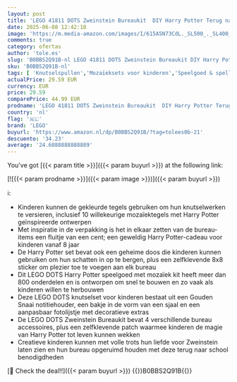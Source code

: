 ```yaml
---
layout: post
title: 'LEGO 41811 DOTS Zweinstein Bureaukit  DIY Harry Potter Terug naar School Accessoires set  Bureau Organizer en Decoratie  Knutsel speelgoed voor Jongens en Meisjes met Geheime Doos en Fotolijst'
date: 2025-06-08 12:42:18
image: 'https://m.media-amazon.com/images/I/615A5N73CdL._SL500_._SL400_.jpg'
comments: true
category: ofertas
author: 'tole.es'
slug: 'B0BBS2Q91B-nl LEGO 41811 DOTS Zweinstein Bureaukit DIY Harry Potter...'
sku: 'B0BBS2Q91B-nl'
tags: [ 'Knutselspullen','Mozaïeksets voor kinderen','Speelgoed & spellen','lego','🇳🇱', ]
actualPrice: 29.59 EUR
currency: EUR
price: 29.59
comparePrice: 44.99 EUR
prodname: 'LEGO 41811 DOTS Zweinstein Bureaukit  DIY Harry Potter Terug naar School Accessoires set  Bureau Organizer en Decoratie  Knutsel speelgoed voor Jongens en Meisjes met Geheime Doos en Fotolijst'
country: 'nl'
flag: '🇳🇱'
brand: 'LEGO'
buyurl: 'https://www.amazon.nl/dp/B0BBS2Q91B/?tag=tolees0b-21'
descuento: '34.23'
average: '24.6088888888889'
---
```


You've got [{{< param title >}}]({{< param buyurl >}}) at the following link:

[![{{< param prodname >}}]({{< param image >}})]({{< param buyurl >}})

ℹ️:

- Kinderen kunnen de gekleurde tegels gebruiken om hun knutselwerken te versieren, inclusief 10 willekeurige mozaïektegels met Harry Potter geïnspireerde ontwerpen
- Met inspiratie in de verpakking is het in elkaar zetten van de bureau-items een fluitje van een cent; een geweldig Harry Potter-cadeau voor kinderen vanaf 8 jaar
- De Harry Potter set bevat ook een geheime doos die kinderen kunnen gebruiken om hun schatten in op te bergen, plus een zelfklevende 8x8 sticker om plezier toe te voegen aan elk bureau
- Dit LEGO DOTS Harry Potter speelgoed met mozaïek kit heeft meer dan 800 onderdelen en is ontworpen om snel te bouwen en zo vaak als kinderen willen te herbouwen
- Deze LEGO DOTS knutselset voor kinderen bestaat uit een Gouden Snaai notitiehouder, een bakje in de vorm van een sjaal en een aanpasbaar fotolijstje met decoratieve extras
- De LEGO DOTS Zweinstein Bureaukit bevat 4 verschillende bureau accessoires, plus een zelfklevende patch waarmee kinderen de magie van Harry Potter tot leven kunnen wekken
- Creatieve kinderen kunnen met volle trots hun liefde voor Zweinstein laten zien en hun bureau opgeruimd houden met deze terug naar school benodigdheden

[🛒 Check the deal!!]({{< param buyurl >}})
{{<world>}}B0BBS2Q91B{{</world>}}

